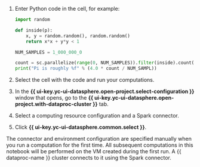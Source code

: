 1. Enter Python code in the cell, for example:

   ```python
   import random

   def inside(p):
       x, y = random.random(), random.random()
       return x*x + y*y < 1

   NUM_SAMPLES = 1_000_000_0

   count = sc.parallelize(range(0, NUM_SAMPLES)).filter(inside).count()
   print("Pi is roughly %f" % (4.0 * count / NUM_SAMPL))
   ```
1. Select the cell with the code and run your computations.
1. In the **{{ ui-key.yc-ui-datasphere.open-project.select-configuration }}** window that opens, go to the **{{ ui-key.yc-ui-datasphere.open-project.with-dataproc-cluster }}** tab.
1. Select a computing resource configuration and a Spark connector.
1. Click **{{ ui-key.yc-ui-datasphere.common.select }}**.

The connector and environment configuration are specified manually when you run a computation for the first time. All subsequent computations in this notebook will be performed on the VM created during the first run. A {{ dataproc-name }} cluster connects to it using the Spark connector.
